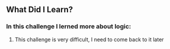 ## What Did I Learn?

### In this challenge I lerned more about logic:

1. This challenge is very difficult, I need to come back to it later
